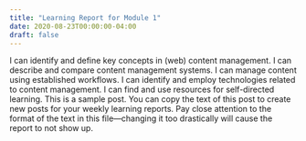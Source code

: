 ```yaml
---
title: "Learning Report for Module 1"
date: 2020-08-23T00:00:00-04:00
draft: false
---
```

I can identify and define key concepts in (web) content management.
I can describe and compare content management systems.
I can manage content using established workflows.
I can identify and employ technologies related to content management.
I can find and use resources for self-directed learning.
This is a sample post. You can copy the text of this post to create new posts for your weekly learning reports. Pay close attention to the format of the text in this file—changing it too drastically will cause the report to not show up.
